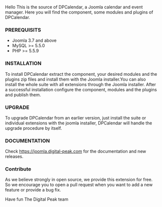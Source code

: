 Hello
This is the source of DPCalendar, a Joomla calendar and event manager. Here you will find the component, some modules and plugins of DPCalendar.

### PREREQUISITS
- Joomla 3.7 and above
- MySQL >= 5.5.0
- PHP >= 5.5.9

### INSTALLATION
To install DPCalendar extract the component, your desired modules and the plugins zip files and install them with the Joomla installer.You can also install the whole suite with all extensions through the Joomla installer. After a successful installation configure the component, modules and the plugins and publish them.

### UPGRADE
To upgrade DPCalendar from an earlier version, just install the suite or individual extensions with the joomla installer, DPCalendar will handle the upgrade procedure by itself.

### DOCUMENTATION
Check https://joomla.digital-peak.com for the documentation and new releases.

### Contribute
As we believe strongly in open source, we provide this extension for free. So we encourage you to open a pull request when you want to add a new feature or provide a bug fix.

Have fun
The Digital Peak team